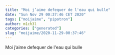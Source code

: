 ```yaml
---
title: "Moi j’aime defequer de l'eau qui bulle"
date: "Sun Nov 29 00:37:46 CET 2020"
tags: ["moijaime", "pipotron"]
author: m1ch3l
categories: ["generated"]
slug: "moijaime/2020-11-29-00:37:46"
---
```


Moi j’aime defequer de l'eau qui bulle
